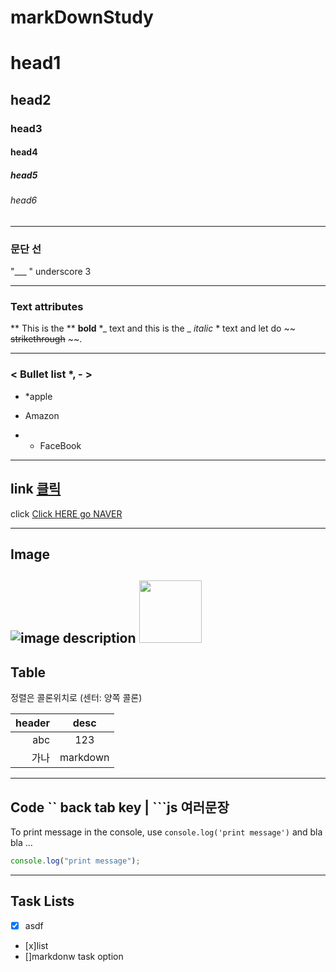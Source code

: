 # markDownStudy

<!-- Heading -->

# head1

## head2

### head3

#### head4

##### head5

###### head6

---

<!-- line ___ -->

### 문단 선

"\_\_\_ " underscore 3

---

### Text attributes

**
This is the ** **bold** \*_ text and this is the _ _italic_ \* text and let do ~~ ~~strikethrough~~ ~~.

---

### < Bullet list \*, - >

- \*apple

* Amazon

- - FaceBook

---

## link [클릭](웹주소)

click [Click HERE go NAVER](www.naver.com)

---

## Image

![image description](https://i.pinimg.com/originals/8c/cf/ec/8ccfec7d5cb3c92265cbf153523eb9b5.jpg)
<img src = "https://i.pinimg.com/originals/8c/cf/ec/8ccfec7d5cb3c92265cbf153523eb9b5.jpg" width="100px">
---

## Table

정렬은 콜론위치로 (센터: 양쪽 콜론)

| header |   desc   |
| -----: | :------: |
|    abc |   123    |
|   가나 | markdown |

---

## Code `` back tab key | ```js 여러문장

To print message in the console, use `console.log('print message')` and bla bla ...

```ts
console.log("print message");
```

---

## Task Lists

- [x] asdf
- [x]list
- []markdonw task option
